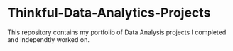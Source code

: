 # Thinkful-Data-Analytics-Projects
This repository contains my portfolio of Data Analysis projects I completed and independtly worked on.
